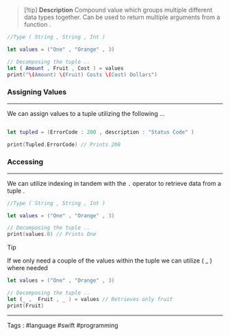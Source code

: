 > [!tip] **Description**
>  Compound value which groups multiple different data types together. Can be used to return multiple arguments from a function . 


```swift
//Type ( String , String , Int )

let values = ("One" , "Orange" , 3)

// Decomposing the tuple ..
let ( Amount , Fruit , Cost ) = values 
print("\(Amount) \(Fruit) Costs \(Cost) Dollars")

```

### Assigning Values 
___
We can assign values to a tuple utilizing the following ...

```swift 

let tupled = (ErrorCode : 200 , description : "Status Code" )

print(Tupled.ErrorCode) // Prints 200

```
### Accessing
___
We can utilize indexing in tandem with the `.` operator to retrieve data from a tuple . 

```swift
//Type ( String , String , Int )

let values = ("One" , "Orange" , 3)

// Decomposing the tuple ..
print(values.0) // Prints One

```



> [!tip] 
> If we only need a couple of the values within the tuple we can utilize ( _ ) where needed

```swift
let values = ("One" , "Orange" , 3)

// Decomposing the tuple ..
let (_ ,  Fruit , _ ) = values // Retrieves only fruit
print(Fruit)
```


____

Tags : #language #swift #programming